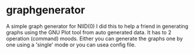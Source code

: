 graphgenerator
==============

A simple graph generator for NIID(0)
I did this to help a friend in generating graphs using the GNU Plot tool from auto generated data. It has to 2 operation (command) moods. Either you can generate the graphs one by one using a 'single' mode or you can usea config file.
